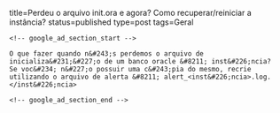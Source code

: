 title=Perdeu o arquivo init.ora e agora? Como recuperar/reiniciar a instância?
status=published
type=post
tags=Geral
~~~~~~
<!-- google_ad_section_start -->

O que fazer quando n&#243;s perdemos o arquivo de inicializa&#231;&#227;o de um banco oracle &#8211; inst&#226;ncia?  
Se voc&#234; n&#227;o possuir uma c&#243;pia do mesmo, recrie utilizando o arquivo de alerta &#8211; alert_<inst&#226;ncia>.log.  
</inst&#226;ncia>

<!-- google_ad_section_end -->
